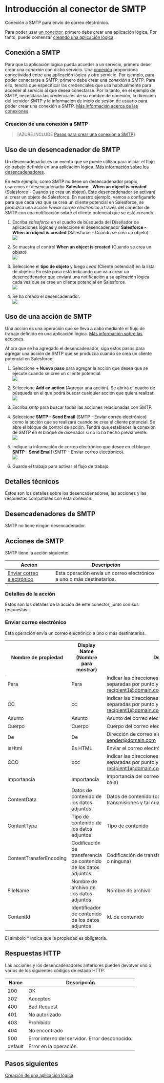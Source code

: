 <properties
pageTitle="SMTP | Microsoft Azure"
description="Cree aplicaciones lógicas con el Servicio de aplicaciones de Azure. Conexión a SMTP para envío de correo electrónico."
services="logic-apps"	
documentationCenter=".net,nodejs,java" 	
authors="msftman"	
manager="erikre"	
editor=""
tags="connectors" />

<tags
ms.service="app-service-logic"
ms.devlang="multiple"
ms.topic="article"
ms.tgt_pltfrm="na"
ms.workload="integration"
ms.date="07/15/2016"
ms.author="deonhe"/>

# Introducción al conector de SMTP

Conexión a SMTP para envío de correo electrónico.

Para poder usar [un conector](./apis-list.md), primero debe crear una aplicación lógica. Por tanto, puede comenzar [creando una aplicación lógica](../app-service-logic/app-service-logic-create-a-logic-app.md).

## Conexión a SMTP

Para que la aplicación lógica pueda acceder a un servicio, primero debe crear una *conexión* con dicho servicio. Una [conexión](./connectors-overview.md) proporciona conectividad entre una aplicación lógica y otro servicio. Por ejemplo, para poder conectarse a SMTP, primero debe crear una *conexión* a SMTP. Para ello, tendrá que especificar las credenciales que usa habitualmente para acceder al servicio al que desea conectarse. Por lo tanto, en el ejemplo de SMTP, necesitaría las credenciales de su nombre de conexión, la dirección del servidor SMTP y la información de inicio de sesión de usuario para poder crear una conexión a SMTP. [Más información acerca de las conexiones]()

### Creación de una conexión a SMTP

>[AZURE.INCLUDE [Pasos para crear una conexión a SMTP](../../includes/connectors-create-api-smtp.md)]

## Uso de un desencadenador de SMTP

Un desencadenador es un evento que se puede utilizar para iniciar el flujo de trabajo definido en una aplicación lógica. [Más información sobre los desencadenadores](../app-service-logic/app-service-logic-what-are-logic-apps.md#logic-app-concepts).

En este ejemplo, como SMTP no tiene un desencadenador propio, usaremos el desencadenador **Salesforce - When an object is created** (Salesforce - Cuando se crea un objeto). Este desencadenador se activará al crear un objeto de Salesforce. En nuestro ejemplo, vamos a configurarlo para que cada vez que se crea un cliente potencial en Salesforce, se produzca una acción *Enviar correo electrónico* a través del conector de SMTP con una notificación sobre el cliente potencial que se está creando.

1. Escriba *salesforce* en el cuadro de búsqueda del Diseñador de aplicaciones lógicas y seleccione el desencadenador **Salesforce - When an object is created** (Salesforce - Cuando se crea un objeto).  
 ![](../../includes/media/connectors-create-api-salesforce/trigger-1.png)  

2. Se muestra el control **When an object is created** (Cuando se crea un objeto).  
 ![](../../includes/media/connectors-create-api-salesforce/trigger-2.png)  

3. Seleccione el **tipo de objeto** y luego *Lead* (Cliente potencial) en la lista de objetos. En este paso está indicando que va a crear un desencadenador que enviará una notificación a su aplicación lógica cada vez que se cree un cliente potencial en Salesforce.  
 ![](../../includes/media/connectors-create-api-salesforce/trigger3.png)  

4. Se ha creado el desencadenador.  
 ![](../../includes/media/connectors-create-api-salesforce/trigger-4.png)  

## Uso de una acción de SMTP

Una acción es una operación que se lleva a cabo mediante el flujo de trabajo definido en una aplicación lógica. [Más información sobre las acciones](../app-service-logic/app-service-logic-what-are-logic-apps.md#logic-app-concepts).

Ahora que se ha agregado el desencadenador, siga estos pasos para agregar una acción de SMTP que se produzca cuando se crea un cliente potencial en Salesforce.

1. Seleccione **+ Nuevo paso** para agregar la acción que desea que se ejecute cuando se cree un cliente potencial.  
 ![](../../includes/media/connectors-create-api-salesforce/trigger4.png)  

2. Seleccione **Add an action** (Agregar una acción). Se abrirá el cuadro de búsqueda en el que podrá buscar cualquier acción que quiera realizar.  
 ![](../../includes/media/connectors-create-api-smtp/using-smtp-action-2.png)  

3. Escriba *smtp* para buscar todas las acciones relacionadas con SMTP.

4. Seleccione **SMTP - Send Email** (SMTP - Enviar correo electrónico) como la acción que se realizará cuando se crea el cliente potencial. Se abre el bloque de control de acción. Tendrá que establecer la conexión de SMTP en el bloque de diseñador si no lo ha hecho previamente.  
 ![](../../includes/media/connectors-create-api-smtp/smtp-2.png)  

5. Indique la información de correo electrónico que desee en el bloque **SMTP - Send Email** (SMTP - Enviar correo electrónico).  
 ![](../../includes/media/connectors-create-api-smtp/using-smtp-action-4.PNG)  

6. Guarde el trabajo para activar el flujo de trabajo.

## Detalles técnicos

Estos son los detalles sobre los desencadenadores, las acciones y las respuestas compatibles con esta conexión:

## Desencadenadores de SMTP

SMTP no tiene ningún desencadenador.

## Acciones de SMTP

SMTP tiene la acción siguiente:


|Acción|Descripción|
|--- | ---|
|[Enviar correo electrónico](connectors-create-api-smtp.md#send-email)|Esta operación envía un correo electrónico a uno o más destinatarios.|

### Detalles de la acción

Estos son los detalles de la acción de este conector, junto con sus respuestas:


### Enviar correo electrónico
Esta operación envía un correo electrónico a uno o más destinatarios.


|Nombre de propiedad| Display Name (Nombre para mostrar)|Descripción|
| ---|---|---|
|Para|Para|Indicar las direcciones de correo electrónico separadas por punto y coma, como recipient1@domain.com;destinatario2@dominio.com|
|CC|cc|Indicar las direcciones de correo electrónico separadas por punto y coma, como recipient1@domain.com;destinatario2@dominio.com|
|Asunto|Asunto|Asunto del correo electrónico|
|Cuerpo|Cuerpo|Cuerpo del correo electrónico|
|De|De|Dirección de correo electrónico del remitente como sender@domain.com|
|IsHtml|Es HTML|Enviar el correo electrónico como HTML (true/false)|
|CCO|bcc|Indicar las direcciones de correo electrónico separadas por punto y coma, como recipient1@domain.com;destinatario2@dominio.com|
|Importancia|Importancia|Importancia del correo electrónico (alta, normal o baja)|
|ContentData|Datos de contenido de los datos adjuntos|Datos de contenido (codificación en base64 para transmisiones y tal cual para cadena)|
|ContentType|Tipo de contenido de los datos adjuntos|Tipo de contenido|
|ContentTransferEncoding|Codificación de transferencia de contenido de los datos adjuntos|Codificación de transferencia de contenido (base64 o ninguna)|
|FileName|Nombre de archivo de los datos adjuntos|Nombre de archivo|
|ContentId|Identificador de contenido de los datos adjuntos|Id. de contenido|

El símbolo * indica que la propiedad es obligatoria.


## Respuestas HTTP

Las acciones y los desencadenadores anteriores pueden devolver uno o varios de los siguientes códigos de estado HTTP:

|Name|Descripción|
|---|---|
|200|OK|
|202|Accepted|
|400|Bad Request|
|401|No autorizado|
|403|Prohibido|
|404|No encontrado|
|500|Error interno del servidor. Error desconocido.|
|default|Error en la operación.|

## Pasos siguientes
[Creación de una aplicación lógica](../app-service-logic/app-service-logic-create-a-logic-app.md)

<!----HONumber=AcomDC_0803_2016-->
